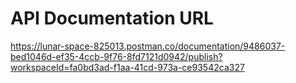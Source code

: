 # API Documentation URL 
https://lunar-space-825013.postman.co/documentation/9486037-bed1046d-ef35-4ccb-9f76-8fd7121d0942/publish?workspaceId=fa0bd3ad-f1aa-41cd-973a-ce93542ca327

